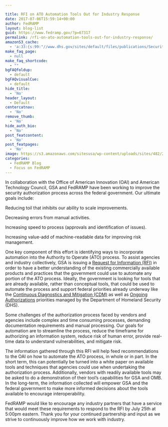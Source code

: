 ```yaml
---

title: RFI on ATO Automation Tools Out for Industry Response
date: 2017-07-06T15:59:14+00:00
author: FedRAMP
layout: blog-list
guid: https://www.fedramp.gov/?p=67317
permalink: /rfi-on-ato-automation-tools-out-for-industry-response/
amazonS3_cache:
  - 'a:33:{s:99:"//www.dhs.gov/sites/default/files/publications/Security%20Authorization%20Process%20Guide_v11_1.pdf";a:1:{s:9:"timestamp";i:1500990812;}s:73:"//www.fedramp.gov/files/2017/06/Screen-Shot-2017-06-27-at-12.07.14-PM.png";i:67257;s:106:"//s3.amazonaws.com/sitesusa/wp-content/uploads/sites/482/2017/06/Screen-Shot-2017-06-27-at-12.07.14-PM.png";i:67257;s:71:"//www.fedramp.gov/files/2016/06/FedRAMP-Branding-Guidance_June-2017.pdf";i:67008;s:104:"//s3.amazonaws.com/sitesusa/wp-content/uploads/sites/482/2016/06/FedRAMP-Branding-Guidance_June-2017.pdf";i:67008;s:72:"//www.fedramp.gov/files/2017/06/Screen-Shot-2017-06-07-at-9.13.52-AM.png";i:67126;s:105:"//s3.amazonaws.com/sitesusa/wp-content/uploads/sites/482/2017/06/Screen-Shot-2017-06-07-at-9.13.52-AM.png";i:67126;s:77:"//www.fedramp.gov/files/2016/06/CSP-JAB-P-ATO-Roles-and-Responsibilites-1.pdf";i:66905;s:110:"//s3.amazonaws.com/sitesusa/wp-content/uploads/sites/482/2016/06/CSP-JAB-P-ATO-Roles-and-Responsibilites-1.pdf";i:66905;s:79:"//www.fedramp.gov/files/2016/06/3PAO-JAB-P-ATO-Roles-and-Responsibilities-1.pdf";i:66906;s:112:"//s3.amazonaws.com/sitesusa/wp-content/uploads/sites/482/2016/06/3PAO-JAB-P-ATO-Roles-and-Responsibilities-1.pdf";i:66906;s:83:"//www.fedramp.gov/files/2016/06/FedRAMP-Business-Case-Form_Interactive_161121v2.pdf";i:66151;s:116:"//s3.amazonaws.com/sitesusa/wp-content/uploads/sites/482/2016/06/FedRAMP-Business-Case-Form_Interactive_161121v2.pdf";i:66151;s:71:"//www.fedramp.gov/files/2016/04/FedRAMP-Moderate-RAR-Template-v1.2.docx";i:66715;s:104:"//s3.amazonaws.com/sitesusa/wp-content/uploads/sites/482/2016/04/FedRAMP-Moderate-RAR-Template-v1.2.docx";i:66715;s:67:"//www.fedramp.gov/files/2017/04/FedRAMP-High-RAR-Template-v1.0.docx";i:66794;s:100:"//s3.amazonaws.com/sitesusa/wp-content/uploads/sites/482/2017/04/FedRAMP-High-RAR-Template-v1.0.docx";i:66794;s:78:"//www.fedramp.gov/files/2016/06/FedRAMP-RAR_A-guide-for-3PAO_02152017_V4-1.pdf";i:66851;s:111:"//s3.amazonaws.com/sitesusa/wp-content/uploads/sites/482/2016/06/FedRAMP-RAR_A-guide-for-3PAO_02152017_V4-1.pdf";i:66851;s:72:"//www.fedramp.gov/files/2017/04/Screen-Shot-2017-04-20-at-5.49.46-AM.png";i:66839;s:105:"//s3.amazonaws.com/sitesusa/wp-content/uploads/sites/482/2017/04/Screen-Shot-2017-04-20-at-5.49.46-AM.png";i:66839;s:80:"//www.fedramp.gov/files/2017/02/FedRAMP-New-Service-Onboarding-Request-V2.0.docx";i:66635;s:113:"//s3.amazonaws.com/sitesusa/wp-content/uploads/sites/482/2017/02/FedRAMP-New-Service-Onboarding-Request-V2.0.docx";i:66635;s:73:"//www.fedramp.gov/files/2017/02/Screen-Shot-2017-02-16-at-12.54.21-PM.png";i:66552;s:106:"//s3.amazonaws.com/sitesusa/wp-content/uploads/sites/482/2017/02/Screen-Shot-2017-02-16-at-12.54.21-PM.png";i:66552;s:72:"//www.fedramp.gov/files/2017/02/Screen-Shot-2017-02-16-at-2.56.26-PM.png";i:66590;s:105:"//s3.amazonaws.com/sitesusa/wp-content/uploads/sites/482/2017/02/Screen-Shot-2017-02-16-at-2.56.26-PM.png";i:66590;s:88:"//www.fedramp.gov/files/2016/06/FedRAMP-JAB-PATO-Prioritization-Criteria-11102016-21.pdf";i:67047;s:121:"//s3.amazonaws.com/sitesusa/wp-content/uploads/sites/482/2016/06/FedRAMP-JAB-PATO-Prioritization-Criteria-11102016-21.pdf";i:67047;s:64:"//www.fedramp.gov/files/2016/06/JAB-Prioritization-Guidance1.pdf";i:67290;s:97:"//s3.amazonaws.com/sitesusa/wp-content/uploads/sites/482/2016/06/JAB-Prioritization-Guidance1.pdf";i:67290;s:56:"//www.fedramp.gov/files/2017/06/FedRAMP-Connect-Logo.png";i:67309;s:89:"//s3.amazonaws.com/sitesusa/wp-content/uploads/sites/482/2017/06/FedRAMP-Connect-Logo.png";i:67309;}'
make_faq_page:
  - null
make_faq_shortcode:
  - ""
bgFAQfoldup:
  - default
bgFAQvisualCue:
  - default
hide_title:
  - 'No'
header_layout:
  - Default
centercatnav:
  - 'No'
remove_thumb:
  - 'No'
hide_auth_bio:
  - 'No'
post_featcontent:
  - 'No'
post_featpages:
  - 'No'
image: https://s3.amazonaws.com/sitesusa/wp-content/uploads/sites/482/2017/06/Screen-Shot-2017-06-22-at-3.51.46-PM.png
categories:
  - FedRAMP Blog
  - Focus on FedRAMP
---
```

In collaboration with the Office of American Innovation (OAI) and American Technology Council, GSA and FedRAMP have been working to improve the security authorization process across the federal government. Our ultimate goals include:   


  Reducing toil that inhibits our ability to scale improvements.


  Decreasing errors from manual activities.


  Increasing speed to process (approvals and identification of issues).


  Increasing value-add of machine-readable data for improving risk management.


One key component of this effort is identifying ways to incorporate automation into the Authority to Operate (ATO) process. To assist agencies and industry collectively, GSA is issuing a <a href="https://www.fbo.gov/index?s=opportunity&mode=form&id=599d6925771d729873957de851d192e7&tab=core&_cview=0">Request for Information (RFI)</a> in order to have a better understanding of the existing commercially available products and practices that the government could use to automate any portion of the ATO process. Ideally, the government is looking for tools that are already available, rather than conceptual tools, that could be used to automate the process and support federal priorities already underway like the [Continuous Diagnostics and Mitigation (CDM)](https://www.dhs.gov/cdm) as well as [Ongoing Authorizations](https://www.dhs.gov/sites/default/files/publications/Security%20Authorization%20Process%20Guide_v11_1.pdf) priorities managed by the Department of Homeland Security (DHS). 

Some challenges of the authorization process faced by vendors and agencies include complex and time consuming processes, demanding documentation requirements and manual processing. Our goals for automation are to streamline the process, reduce the timeframe for authorizing an information system, reduce risk of human error, provide real-time data to understand vulnerabilities, and mitigate risk.

The information gathered through this RFI will help feed recommendations to the OAI on how to automate the ATO process, in whole or in part. In the short term, this can potentially be turned into a white paper on available tools and techniques that agencies could use when undertaking the authorization process. Additionally, vendors with readily available tools may be asked to do a demonstration of their tool’s capabilities for GSA and OMB. In the long-term, the information collected will empower GSA and the federal government to make more informed decisions about the tools available to encourage interoperability. 

FedRAMP would like to encourage any industry partners that have a service that would meet these requirements to respond to the RFI by July 25th at 5:00pm eastern. Thank you for your continued partnership and input as we strive to continuously improve how we work with industry.